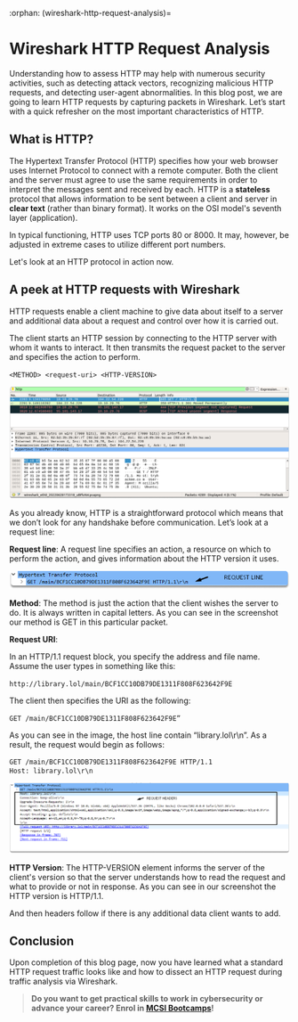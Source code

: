 :orphan:
(wireshark-http-request-analysis)=

# Wireshark HTTP Request Analysis

Understanding how to assess HTTP may help with numerous security activities, such as detecting attack vectors, recognizing malicious HTTP requests, and detecting user-agent abnormalities. In this blog post, we are going to learn HTTP requests by capturing packets in Wireshark. Let’s start with a quick refresher on the most important characteristics of HTTP.

## What is HTTP?

The Hypertext Transfer Protocol (HTTP) specifies how your web browser uses Internet Protocol to connect with a remote computer. Both the client and the server must agree to use the same requirements in order to interpret the messages sent and received by each. HTTP is a **stateless** protocol that allows information to be sent between a client and server in **clear text** (rather than binary format). It works on the OSI model's seventh layer (application).

In typical functioning, HTTP uses TCP ports 80 or 8000. It may, however, be adjusted in extreme cases to utilize different port numbers.

Let's look at an HTTP protocol in action now.

## A peek at HTTP requests with Wireshark

HTTP requests enable a client machine to give data about itself to a server and additional data about a request and control over how it is carried out.

The client starts an HTTP session by connecting to the HTTP server with whom it wants to interact. It then transmits the request packet to the server and specifies the action to perform.

`<METHOD> <request-uri> <HTTP-VERSION>`

![alt img](images/wireshark-http-81.png)

As you already know, HTTP is a straightforward protocol which means that we don’t look for any handshake before communication. Let’s look at a request line:

**Request line**: A request line specifies an action, a resource on which to perform the action, and gives information about the HTTP version it uses.

![alt img](images/wireshark-http-83.png)

**Method**: The method is just the action that the client wishes the server to do. It is always written in capital letters. As you can see in the screenshot our method is GET in this particular packet.

**Request URI**:

In an HTTP/1.1 request block, you specify the address and file name.
Assume the user types in something like this:

`http://library.lol/main/BCF1CC10DB79DE1311F808F623642F9E`

The client then specifies the URI as the following:

`GET /main/BCF1CC10DB79DE1311F808F623642F9E”`

As you can see in the image, the host line contain “library.lol\r\n”. As a result, the request would begin as follows:

```
GET /main/BCF1CC10DB79DE1311F808F623642F9E HTTP/1.1
Host: library.lol\r\n
```

![alt img](images/wireshark-http-84.png)

**HTTP Version**: The HTTP-VERSION element informs the server of the client's version so that the server understands how to read the request and what to provide or not in response. As you can see in our screenshot the HTTP version is HTTP/1.1.

And then headers follow if there is any additional data client wants to add.

## Conclusion

Upon completion of this blog page, now you have learned what a standard HTTP request traffic looks like and how to dissect an HTTP request during traffic analysis via Wireshark.

> **Do you want to get practical skills to work in cybersecurity or advance your career? Enrol in [MCSI Bootcamps](https://www.mosse-institute.com/bootcamps.html)!**
